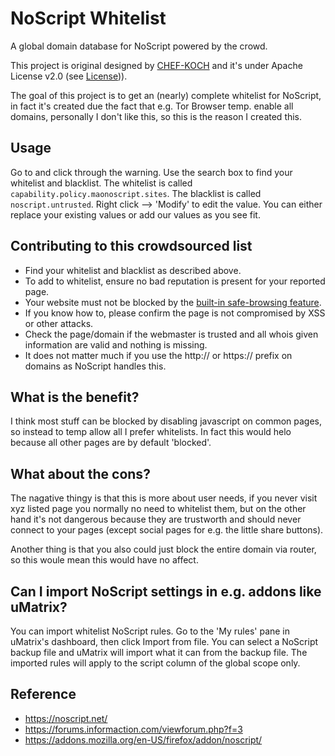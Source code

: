 # NoScript Whitelist


A global domain database for NoScript powered by the crowd.


This project is original designed by [CHEF-KOCH](https://github.com/CHEF-KOCH) and it's under Apache License v2.0 (see [License](https://github.com/CHEF-KOCH/NoScript-Whitelist/blob/master/LICENSE))). 


The goal of this project is to get an (nearly) complete whitelist for NoScript, in fact it's created due the fact that e.g. Tor Browser temp. enable all domains, personally I don't like this, so this is the reason I created this.

Usage
---------------
Go to  and click through the warning. Use the search box to find your whitelist and blacklist. The whitelist is called `capability.policy.maonoscript.sites`. The blacklist is called `noscript.untrusted`. Right click --> 'Modify' to edit the value. You can either replace your existing values or add our values as you see fit.


Contributing to this crowdsourced list
---------------
* Find your whitelist and blacklist as described above.
* To add to whitelist, ensure no bad reputation is present for your reported page.
* Your website must not be blocked by the [built-in safe-browsing feature](https://www.google.com/safebrowsing/static/faq.html).
* If you know how to, please confirm the page is not compromised by XSS or other attacks.
* Check the page/domain if the webmaster is trusted and all whois given information are valid and nothing is missing.
* It does not matter much if you use the http:// or https:// prefix on domains as NoScript handles this.


What is the benefit?
---------------

I think most stuff can be blocked by disabling javascript on common pages, so instead to temp allow all I prefer whitelists. In fact this would helo because all other pages are by default 'blocked'.


What about the cons?
---------------

The nagative thingy is that this is more about user needs, if you never visit xyz listed page you normally no need to whitelist them, but on the other hand it's not dangerous because they are trustworth and should never connect to your pages (except social pages for e.g. the little share buttons).

Another thing is that you also could just block the entire domain via router, so this woule mean this would have no affect. 


Can I import NoScript settings in e.g. addons like uMatrix?
---------------

You can import whitelist NoScript rules. Go to the 'My rules' pane in uMatrix's dashboard, then click Import from file. You can select a NoScript backup file and uMatrix will import what it can from the backup file. The imported rules will apply to the script column of the global scope only.



Reference
-----------------

* https://noscript.net/
* https://forums.informaction.com/viewforum.php?f=3
* https://addons.mozilla.org/en-US/firefox/addon/noscript/
